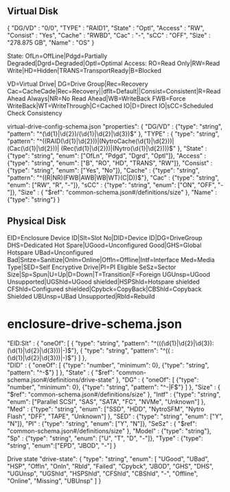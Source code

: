 
## Virtual Disk

{
    "DG/VD" : "0/0",
    "TYPE" : "RAID1",
    "State" : "Optl",
    "Access" : "RW",
    "Consist" : "Yes",
    "Cache" : "RWBD",
    "Cac" : "-",
    "sCC" : "OFF",
    "Size" : "278.875 GB",
    "Name" : "OS"
} 

State: OfLn=OffLine|Pdgd=Partially Degraded|Dgrd=Degraded|Optl=Optimal
Access: RO=Read Only|RW=Read Write|HD=Hidden|TRANS=TransportReady|B=Blocked

VD=Virtual Drive| DG=Drive Group|Rec=Recovery
Cac=CacheCade|Rec=Recovery||dflt=Default||Consist=Consistent|R=Read Ahead Always|NR=No Read Ahead|WB=WriteBack
FWB=Force WriteBack|WT=WriteThrough|C=Cached IO|D=Direct IO|sCC=Scheduled
Check Consistency


virtual-drive-config-schema.json
"properties": {
    "DG/VD" : {"type": "string", "pattern": "^(\\d{1}|\\d{2})/(\\d{1}|\\d{2}|\\d{3})$" },
    "TYPE" : { "type": "string", "pattern": "^((RAID(\\d{1}|\\d{2}))|(NytroCache(\\d{1}|\\d{2}))|(Cac(\\d{1}|\\d{2}))| (Rec(\\d{1}|\\d{2}))|(Nytro(\\d{1}|\\d{2})))$" },
    "State" : {"type": "string", "enum": ["OfLn", "Pdgd", "Dgrd", "Optl"]},
    "Access" : {"type": "string", "enum": ["B", "RO", "HD", "TRANS", "RW"]},
    "Consist" : {"type": "string", "enum": ["Yes", "No"]},
    "Cache" : {"type": "string", "pattern": "^((R|NR)(FWB|AWB|WB|WT)(C|D))$"},
    "Cac" : {"type": "string", "enum": ["RW", "R", "-"]},
    "sCC" : {"type": "string", "enum": ["ON", "OFF", "-"]},
    "Size" : { "$ref": "common-schema.json#/definitions/size" },
    "Name" : {"type": "string"}
}

## Physical Disk

EID=Enclosure Device ID|Slt=Slot No|DID=Device ID|DG=DriveGroup
DHS=Dedicated Hot Spare|UGood=Unconfigured Good|GHS=Global Hotspare
UBad=Unconfigured Bad|Sntze=Sanitize|Onln=Online|Offln=Offline|Intf=Interface
Med=Media Type|SED=Self Encryptive Drive|PI=PI Eligible
SeSz=Sector Size|Sp=Spun|U=Up|D=Down|T=Transition|F=Foreign
UGUnsp=UGood Unsupported|UGShld=UGood shielded|HSPShld=Hotspare shielded
CFShld=Configured shielded|Cpybck=CopyBack|CBShld=Copyback Shielded
UBUnsp=UBad Unsupported|Rbld=Rebuild

# enclosure-drive-schema.json
"EID:Slt" : {
    "oneOf": [
        { "type": "string", "pattern": "^(((\\d{1}|\\d{2}|\\d{3}):(\\d{1}|\\d{2}|\\d{3}))|-)$"},
        { "type": "string", "pattern": "^(( :(\\d{1}|\\d{2}|\\d{3}))|-)$"}
    ]
},				
"DID" : {
    "oneOf": [
        {"type": "number", "minimum": 0},
        {"type": "string", "pattern": "^-$"}
    ]
},
"State" : { "$ref": "common-schema.json#/definitions/drive-state" },
"DG" : {
    "oneOf": [
        {"type": "number", "minimum": 0},
        {"type": "string", "pattern": "^-|F$"}
    ]
},
"Size" : { "$ref": "common-schema.json#/definitions/size" },
"Intf" : {"type": "string", "enum": ["Parallel SCSI", "SAS", "SATA", "FC", "NVMe", "Unknown"] },
"Med" : {"type": "string", "enum": ["SSD", "HDD", "NytroSFM", "Nytro Flash", "DFF", "TAPE", "Unknown"] },
"SED" : {"type": "string", "enum": ["Y", "N"]},
"PI" : {"type": "string", "enum": ["Y", "N"]},
"SeSz" : { "$ref": "common-schema.json#/definitions/size" },
"Model" : {"type": "string"},
"Sp" : {"type": "string", "enum": ["U", "T", "D", "-"]},
"Type" : {"type": "string", "enum":["EPD", "JBOD", "-"] }

Drive state
"drive-state": {
             "type": "string",
             "enum": [ "UGood", "UBad", "HSP", "Offln", "Onln", "Rbld", "Failed", "Cpybck", "JBOD",
                       "GHS", "DHS", "UGUnsp", "UGShld", "HSPShld", "CFShld", "CBShld", "-", "Offline", "Online", "Missing", "UBUnsp" ] 
        }